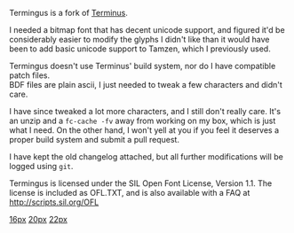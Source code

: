Termingus is a fork of [Terminus](http://terminus-font.sourceforge.net/).

I needed a bitmap font that has decent unicode support, and figured it'd be considerably easier to modify the glyphs I didn't like than it would have been to add basic unicode support to Tamzen, which I previously used.

Termingus doesn't use Terminus' build system, nor do I have compatible patch files.  
BDF files are plain ascii, I just needed to tweak a few characters and didn't care.

I have since tweaked a lot more characters, and I still don't really care. It's an unzip and a `fc-cache -fv` away from working on my box, which is just what I need.
On the other hand, I won't yell at you if you feel it deserves a proper build system and submit a pull request.

I have kept the old changelog attached, but all further modifications will be logged using `git`.

Termingus is licensed under the SIL Open Font License, Version 1.1. The license is included as OFL.TXT, and is also available with a FAQ at http://scripts.sil.org/OFL


[16px](pics/16px.png)
[20px](pics/20px.png)
[22px](pics/22px.png)
